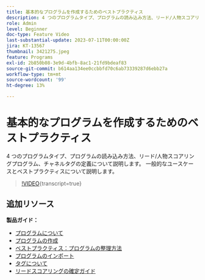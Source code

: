 ```yaml
---
title: 基本的なプログラムを作成するためのベストプラクティス
description: 4 つのプログラムタイプ、プログラムの読み込み方法、リード/人物スコアリングプログラム、チャネルタグの定義について説明します。 一般的なユースケースとベストプラクティスについて説明します。
role: Admin
level: Beginner
doc-type: Feature Video
last-substantial-update: 2023-07-11T00:00:00Z
jira: KT-13567
thumbnail: 3421275.jpeg
feature: Programs
exl-id: 2b850b08-3e9d-4bfb-8ac1-21fd9bdeaf83
source-git-commit: b614aa134ee0ccbbfd70c6ab73339287d6ebb27a
workflow-type: tm+mt
source-wordcount: '99'
ht-degree: 13%

---
```


# 基本的なプログラムを作成するためのベストプラクティス

4 つのプログラムタイプ、プログラムの読み込み方法、リード/人物スコアリングプログラム、チャネルタグの定義について説明します。 一般的なユースケースとベストプラクティスについて説明します。

>[!VIDEO](https://video.tv.adobe.com/v/3422757/?learn=on&captions=jpn){transcript=true}

## 追加リソース

**製品ガイド：**

* [プログラムについて](https://experienceleague.adobe.com/docs/marketo/using/product-docs/core-marketo-concepts/programs/creating-programs/understanding-programs.html?lang=ja)
* [プログラムの作成](https://experienceleague.adobe.com/docs/marketo/using/product-docs/core-marketo-concepts/programs/creating-programs/create-a-program.html?lang=ja)
* [ ベストプラクティス：プログラムの整理方法 ](https://experienceleague.adobe.com/docs/marketo/using/product-docs/core-marketo-concepts/programs/working-with-programs/best-practice-how-to-organize-your-programs.html?lang=ja)
* [ プログラムのインポート ](https://experienceleague.adobe.com/docs/marketo/using/product-docs/core-marketo-concepts/programs/working-with-programs/import-a-program.html?lang=ja)
* [タグについて](https://experienceleague.adobe.com/docs/marketo/using/product-docs/core-marketo-concepts/programs/working-with-programs/understanding-tags.html?lang=ja)
* [ リードスコアリングの確定ガイド ](https://business.adobe.com/resources/guides/lead-scoring.html)
